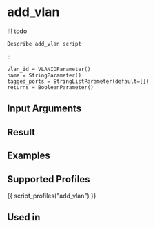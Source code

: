 

# add_vlan

<!-- prettier-ignore -->
!!! todo

    Describe add_vlan script

::

    vlan_id = VLANIDParameter()
    name = StringParameter()
    tagged_ports = StringListParameter(default=[])
    returns = BooleanParameter()


## Input Arguments

## Result

## Examples

## Supported Profiles

{{ script_profiles("add_vlan") }}

## Used in
